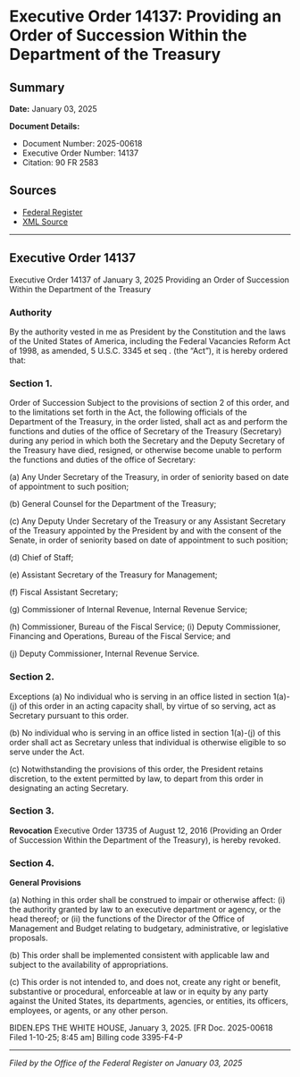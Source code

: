 # Executive Order 14137: Providing an Order of Succession Within the Department of the Treasury

## Summary

**Date:** January 03, 2025

**Document Details:**
- Document Number: 2025-00618
- Executive Order Number: 14137
- Citation: 90 FR 2583

## Sources
- [Federal Register](https://www.federalregister.gov/documents/2025/01/13/2025-00618/providing-an-order-of-succession-within-the-department-of-the-treasury)
- [XML Source](https://www.federalregister.gov/documents/full_text/xml/2025/01/13/2025-00618.xml)

---

## Executive Order 14137

Executive Order 14137 of January 3, 2025
Providing an Order of Succession Within the Department of the Treasury
### Authority

By the authority vested in me as President by the Constitution and the laws of the United States of America, including the Federal Vacancies Reform Act of 1998, as amended, 5 U.S.C. 3345 
et seq
. (the “Act”), it is hereby ordered that:
### Section 1.

Order of Succession Subject to the provisions of section 2 of this order, and to the limitations set forth in the Act, the following officials of the Department of the Treasury, in the order listed, shall act as and perform the functions and duties of the office of Secretary of the Treasury (Secretary) during any period in which both the Secretary and the Deputy Secretary of the Treasury have died, resigned, or otherwise become unable to perform the functions and duties of the office of Secretary:

(a) Any Under Secretary of the Treasury, in order of seniority based on date of appointment to such position;

(b) General Counsel for the Department of the Treasury;

(c) Any Deputy Under Secretary of the Treasury or any Assistant Secretary of the Treasury appointed by the President by and with the consent of the Senate, in order of seniority based on date of appointment to such position;

(d) Chief of Staff;

(e) Assistant Secretary of the Treasury for Management;

(f) Fiscal Assistant Secretary;

(g) Commissioner of Internal Revenue, Internal Revenue Service;

(h) Commissioner, Bureau of the Fiscal Service;
    (i) Deputy Commissioner, Financing and Operations, Bureau of the Fiscal Service; and

(j) Deputy Commissioner, Internal Revenue Service. 
### Section 2.

Exceptions (a) No individual who is serving in an office listed in section 1(a)-(j) of this order in an acting capacity shall, by virtue of so serving, act as Secretary pursuant to this order.

(b) No individual who is serving in an office listed in section 1(a)-(j) of this order shall act as Secretary unless that individual is otherwise eligible to so serve under the Act.

(c) Notwithstanding the provisions of this order, the President retains discretion, to the extent permitted by law, to depart from this order in designating an acting Secretary.
### Section 3.

**Revocation**
 Executive Order 13735 of August 12, 2016 (Providing an Order of Succession Within the Department of the Treasury), is hereby revoked.
### Section 4.

**General Provisions**

(a) Nothing in this order shall be construed to impair or otherwise affect:
    (i) the authority granted by law to an executive department or agency, or the head thereof; or
    (ii) the functions of the Director of the Office of Management and Budget relating to budgetary, administrative, or legislative proposals.

(b) This order shall be implemented consistent with applicable law and subject to the availability of appropriations.

(c) This order is not intended to, and does not, create any right or benefit, substantive or procedural, enforceable at law or in equity by any party against the United States, its departments, agencies, or entities, its officers, employees, or agents, or any other person.

BIDEN.EPS
THE WHITE HOUSE,
January 3, 2025.
[FR Doc. 2025-00618
Filed 1-10-25; 8:45 am]
Billing code 3395-F4-P

---

*Filed by the Office of the Federal Register on January 03, 2025*
